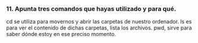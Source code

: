 ### 11. Apunta tres comandos que hayas utilizado y para qué.
cd se utiliza para movernos y abrir las carpetas de nuestro ordenador. ls es para ver el contenido de dichas carpetas, lista los archivos. pwd, sirve para saber dónde estoy en ese preciso momento.
